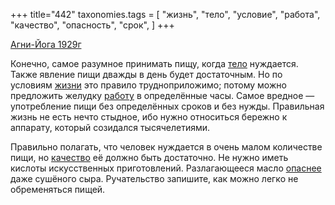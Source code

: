 +++
title="442"
taxonomies.tags = [
 "жизнь",
 "тело",
 "условие",
 "работа",
 "качество",
 "опасность",
 "срок",
]
+++

[Агни-Йога 1929г](/agni/1929)

Конечно, самое разумное принимать пищу, когда [тело](/tags/тело) нуждается. Также явление пищи дважды в день будет достаточным. Но по условиям [жизни](/tags/жизнь) это правило трудноприложимо; потому можно предложить желудку [работу](/tags/работа) в определённые часы. Самое вредное — употребление пищи без определённых сроков и без нужды. Правильная жизнь не есть нечто стыдное, ибо нужно относиться бережно к аппарату, который созидался тысячелетиями.   

Правильно полагать, что человек нуждается в очень малом количестве пищи, но [качество](/tags/качество) её должно быть достаточно. Не нужно иметь кислоты искусственных приготовлений. Разлагающееся масло [опаснее](/tags/опасность) даже сушёного сыра. Ручательство запишите, как можно легко не обременяться пищей.